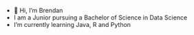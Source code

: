 - 👋 Hi, I’m Brendan
-  I am a Junior pursuing a Bachelor of Science in Data Science
-  I’m currently learning Java, R and Python


